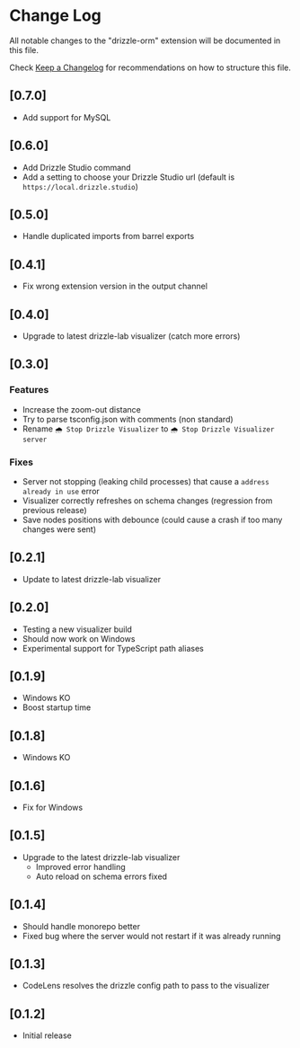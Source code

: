# Change Log

All notable changes to the "drizzle-orm" extension will be documented in this file.

Check [Keep a Changelog](http://keepachangelog.com/) for recommendations on how to structure this file.

## [0.7.0]

- Add support for MySQL

## [0.6.0]

- Add Drizzle Studio command
- Add a setting to choose your Drizzle Studio url (default is `https://local.drizzle.studio`)

## [0.5.0]

- Handle duplicated imports from barrel exports

## [0.4.1]

- Fix wrong extension version in the output channel

## [0.4.0]

- Upgrade to latest drizzle-lab visualizer (catch more errors)

## [0.3.0]

### Features
- Increase the zoom-out distance
- Try to parse tsconfig.json with comments (non standard)
- Rename `🌧️ Stop Drizzle Visualizer` to `🌧️ Stop Drizzle Visualizer server`

### Fixes
- Server not stopping (leaking child processes) that cause a `address already in use` error
- Visualizer correctly refreshes on schema changes (regression from previous release)
- Save nodes positions with debounce (could cause a crash if too many changes were sent)

## [0.2.1]

- Update to latest drizzle-lab visualizer

## [0.2.0]

- Testing a new visualizer build
- Should now work on Windows
- Experimental support for TypeScript path aliases

## [0.1.9]

- Windows KO
- Boost startup time

## [0.1.8]

- Windows KO

## [0.1.6]

- Fix for Windows

## [0.1.5]

- Upgrade to the latest drizzle-lab visualizer
  - Improved error handling
  - Auto reload on schema errors fixed

## [0.1.4]

- Should handle monorepo better
- Fixed bug where the server would not restart if it was already running

## [0.1.3]

- CodeLens resolves the drizzle config path to pass to the visualizer

## [0.1.2]

- Initial release